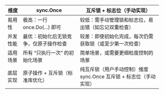 |维度	|sync.Once	|互斥锁 + 标志位（手动实现）|
|-- |--|--|
|易用性	|极高：一行 once.Do(...) 即可	|较低：需手动管理锁和标志位，易出错（如忘记双重检查）|
|并发性能	|最优：初始化后无锁竞争，仅原子操作检查	|较差：即使初始化完成，每次仍需获取锁（或至少第一次检查）|
|适用场景	|所有 “只执行一次” 的初始化场景	|简单场景，或需要更细粒度控制的场景|
|底层实现	|原子操作 + 互斥锁（标准库优化）	|纯互斥锁（用户手动控制）维度	sync.Once	互斥锁 + 标志位（手动实现）|